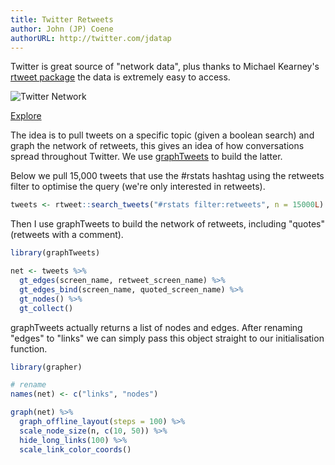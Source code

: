 ```yaml
---
title: Twitter Retweets
author: John (JP) Coene
authorURL: http://twitter.com/jdatap
---
```


Twitter is great source of "network data", plus thanks to Michael Kearney's [rtweet package](https://github.com/ropensci/rtweet) the data is extremely easy to access.

![Twitter Network](/img/twitter-demo.png)

<a class="button" href="/img/twitter-demo.html">Explore</a>

The idea is to pull tweets on a specific topic (given a boolean search) and graph the network of retweets, this gives an idea of how conversations spread throughout Twitter. We use [graphTweets](http://graphtweets.john-coene.com/) to build the latter.

Below we pull 15,000 tweets that use the #rstats hashtag using the retweets filter to optimise the query (we're only interested in retweets).

```r
tweets <- rtweet::search_tweets("#rstats filter:retweets", n = 15000L)
```

Then I use graphTweets to build the network of retweets, including "quotes" (retweets with a comment).

```r
library(graphTweets)

net <- tweets %>% 
  gt_edges(screen_name, retweet_screen_name) %>% 
  gt_edges_bind(screen_name, quoted_screen_name) %>% 
  gt_nodes() %>% 
  gt_collect()
```

graphTweets actually returns a list of nodes and edges. After renaming "edges" to "links" we can simply pass this object straight to our initialisation function.

```r
library(grapher)

# rename
names(net) <- c("links", "nodes")

graph(net) %>% 
  graph_offline_layout(steps = 100) %>% 
  scale_node_size(n, c(10, 50)) %>% 
  hide_long_links(100) %>% 
  scale_link_color_coords()
```
